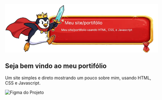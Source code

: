 ![](https://github.com/andrepixel/andrepixel.github.io/blob/main/Banner_github_project.webp)

## Seja bem vindo ao meu portifólio

Um site simples e direto mostrando um pouco sobre mim, usando HTML, CSS e Javascript.

![Figma do Projeto](https://www.figma.com/design/eLkFGcELiFHIINC8tSIvT6/Portfolio?node-id=0-1&t=745QY5422hed548X-1)